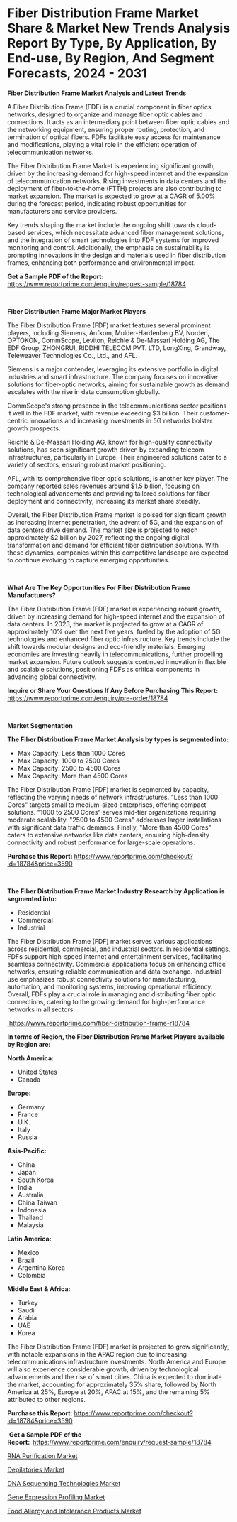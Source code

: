 <p><h1>Fiber Distribution Frame Market Share & Market New Trends Analysis Report By Type, By Application, By End-use, By Region, And Segment Forecasts, 2024 - 2031</h1></p><p><strong>Fiber Distribution Frame Market Analysis and Latest Trends</strong></p>
<p><p>A Fiber Distribution Frame (FDF) is a crucial component in fiber optics networks, designed to organize and manage fiber optic cables and connections. It acts as an intermediary point between fiber optic cables and the networking equipment, ensuring proper routing, protection, and termination of optical fibers. FDFs facilitate easy access for maintenance and modifications, playing a vital role in the efficient operation of telecommunication networks.</p><p>The Fiber Distribution Frame Market is experiencing significant growth, driven by the increasing demand for high-speed internet and the expansion of telecommunication networks. Rising investments in data centers and the deployment of fiber-to-the-home (FTTH) projects are also contributing to market expansion. The market is expected to grow at a CAGR of 5.00% during the forecast period, indicating robust opportunities for manufacturers and service providers. </p><p>Key trends shaping the market include the ongoing shift towards cloud-based services, which necessitate advanced fiber management solutions, and the integration of smart technologies into FDF systems for improved monitoring and control. Additionally, the emphasis on sustainability is prompting innovations in the design and materials used in fiber distribution frames, enhancing both performance and environmental impact.</p></p>
<p><strong>Get a Sample PDF of the Report:&nbsp;</strong> <a href="https://www.reportprime.com/enquiry/request-sample/18784?utm_campaign=1080&utm_medium=2&utm_source=Github&utm_content=ia&utm_term=22112024&utm_id=fiber-distribution-frame">https://www.reportprime.com/enquiry/request-sample/18784</a></p>
<p>&nbsp;</p>
<p><strong>Fiber Distribution Frame Major Market Players</strong></p>
<p><p>The Fiber Distribution Frame (FDF) market features several prominent players, including Siemens, Anfkom, Mulder-Hardenberg BV, Norden, OPTOKON, CommScope, Leviton, Reichle & De-Massari Holding AG, The EDF Group, ZHONGRUI, RIDDHI TELECOM PVT. LTD, LongXing, Grandway, Teleweaver Technologies Co., Ltd., and AFL.</p><p>Siemens is a major contender, leveraging its extensive portfolio in digital industries and smart infrastructure. The company focuses on innovative solutions for fiber-optic networks, aiming for sustainable growth as demand escalates with the rise in data consumption globally.</p><p>CommScope's strong presence in the telecommunications sector positions it well in the FDF market, with revenue exceeding $3 billion. Their customer-centric innovations and increasing investments in 5G networks bolster growth prospects.</p><p>Reichle & De-Massari Holding AG, known for high-quality connectivity solutions, has seen significant growth driven by expanding telecom infrastructures, particularly in Europe. Their engineered solutions cater to a variety of sectors, ensuring robust market positioning.</p><p>AFL, with its comprehensive fiber optic solutions, is another key player. The company reported sales revenues around $1.5 billion, focusing on technological advancements and providing tailored solutions for fiber deployment and connectivity, increasing its market share steadily.</p><p>Overall, the Fiber Distribution Frame market is poised for significant growth as increasing internet penetration, the advent of 5G, and the expansion of data centers drive demand. The market size is projected to reach approximately $2 billion by 2027, reflecting the ongoing digital transformation and demand for efficient fiber distribution solutions. With these dynamics, companies within this competitive landscape are expected to continue evolving to capture emerging opportunities.</p></p>
<p>&nbsp;</p>
<p><strong>What Are The Key Opportunities For Fiber Distribution Frame Manufacturers?</strong></p>
<p><p>The Fiber Distribution Frame (FDF) market is experiencing robust growth, driven by increasing demand for high-speed internet and the expansion of data centers. In 2023, the market is projected to grow at a CAGR of approximately 10% over the next five years, fueled by the adoption of 5G technologies and enhanced fiber optic infrastructure. Key trends include the shift towards modular designs and eco-friendly materials. Emerging economies are investing heavily in telecommunications, further propelling market expansion. Future outlook suggests continued innovation in flexible and scalable solutions, positioning FDFs as critical components in advancing global connectivity.</p></p>
<p><strong>Inquire or Share Your Questions If Any Before Purchasing This Report:</strong> <a href="https://www.reportprime.com/enquiry/pre-order/18784?utm_campaign=1080&utm_medium=2&utm_source=Github&utm_content=ia&utm_term=22112024&utm_id=fiber-distribution-frame">https://www.reportprime.com/enquiry/pre-order/18784</a></p>
<p>&nbsp;</p>
<p><strong>Market Segmentation</strong></p>
<p><strong>The Fiber Distribution Frame Market Analysis by types is segmented into:</strong></p>
<p><ul><li>Max Capacity: Less than 1000 Cores</li><li>Max Capacity: 1000 to 2500 Cores</li><li>Max Capacity: 2500 to 4500 Cores</li><li>Max Capacity: More than 4500 Cores</li></ul></p>
<p><p>The Fiber Distribution Frame (FDF) market is segmented by capacity, reflecting the varying needs of network infrastructures. "Less than 1000 Cores" targets small to medium-sized enterprises, offering compact solutions. "1000 to 2500 Cores" serves mid-tier organizations requiring moderate scalability. "2500 to 4500 Cores" addresses larger installations with significant data traffic demands. Finally, "More than 4500 Cores" caters to extensive networks like data centers, ensuring high-density connectivity and robust performance for large-scale operations.</p></p>
<p><strong>Purchase this Report:&nbsp;</strong><a href="https://www.reportprime.com/checkout?id=18784&price=3590&utm_campaign=1080&utm_medium=2&utm_source=Github&utm_content=ia&utm_term=22112024&utm_id=fiber-distribution-frame">https://www.reportprime.com/checkout?id=18784&price=3590</a></p>
<p>&nbsp;</p>
<p><strong>The Fiber Distribution Frame Market Industry Research by Application is segmented into:</strong></p>
<p><ul><li>Residential</li><li>Commercial</li><li>Industrial</li></ul></p>
<p><p>The Fiber Distribution Frame (FDF) market serves various applications across residential, commercial, and industrial sectors. In residential settings, FDFs support high-speed internet and entertainment services, facilitating seamless connectivity. Commercial applications focus on enhancing office networks, ensuring reliable communication and data exchange. Industrial use emphasizes robust connectivity solutions for manufacturing, automation, and monitoring systems, improving operational efficiency. Overall, FDFs play a crucial role in managing and distributing fiber optic connections, catering to the growing demand for high-performance networks in all sectors.</p></p>
<p><a href="https://www.reportprime.com/fiber-distribution-frame-r18784?utm_campaign=1080&utm_medium=2&utm_source=Github&utm_content=ia&utm_term=22112024&utm_id=fiber-distribution-frame">&nbsp;https://www.reportprime.com/fiber-distribution-frame-r18784</a></p>
<p><strong>In terms of Region, the Fiber Distribution Frame Market Players available by Region are:</strong></p>
<p>
    <p> <strong> North America: </strong>
        <ul>
            <li>United States</li>
            <li>Canada</li>
        </ul>
        </p> 
    <p> <strong> Europe: </strong>
        <ul>
            <li>Germany</li>
            <li>France</li>
            <li>U.K.</li>
            <li>Italy</li>
            <li>Russia</li>
        </ul>
        </p> 
    <p> <strong> Asia-Pacific: </strong>
        <ul>
            <li>China</li>
            <li>Japan</li>
            <li>South Korea</li>
            <li>India</li>
            <li>Australia</li>
            <li>China Taiwan</li>
            <li>Indonesia</li>
            <li>Thailand</li>
            <li>Malaysia</li>
        </ul>
        </p> 
    <p> <strong> Latin America: </strong>
        <ul>
            <li>Mexico</li>
            <li>Brazil</li>
            <li>Argentina Korea</li>
            <li>Colombia</li>
        </ul>
        </p> 
    <p> <strong> Middle East & Africa: </strong>
        <ul>
            <li>Turkey</li>
            <li>Saudi</li>
            <li>Arabia</li>
            <li>UAE</li>
            <li>Korea</li>
        </ul>
    </p>
    </p>
<p><p>The Fiber Distribution Frame (FDF) market is projected to grow significantly, with notable expansions in the APAC region due to increasing telecommunications infrastructure investments. North America and Europe will also experience considerable growth, driven by technological advancements and the rise of smart cities. China is expected to dominate the market, accounting for approximately 35% share, followed by North America at 25%, Europe at 20%, APAC at 15%, and the remaining 5% attributed to other regions.</p></p>
<p><strong>Purchase this Report: </strong><a href="https://www.reportprime.com/checkout?id=18784&price=3590&utm_campaign=1080&utm_medium=2&utm_source=Github&utm_content=ia&utm_term=22112024&utm_id=fiber-distribution-frame">https://www.reportprime.com/checkout?id=18784&price=3590</a></p>
<p>&nbsp;<strong>Get a Sample PDF of the Report:&nbsp;&nbsp;</strong><a href="https://www.reportprime.com/enquiry/request-sample/18784?utm_campaign=1080&utm_medium=2&utm_source=Github&utm_content=ia&utm_term=22112024&utm_id=fiber-distribution-frame">https://www.reportprime.com/enquiry/request-sample/18784</a></p>
<p><strong></strong></p>
<p><p><a href="https://www.linkedin.com/pulse/global-rna-purification-market-scope-its-rapid-growth-nw1if?utm_campaign=1080&utm_medium=2&utm_source=Github&utm_content=ia&utm_term=22112024&utm_id=fiber-distribution-frame">RNA Purification Market</a></p><p><a href="https://issuu.com/reportprime-2/docs/depilatories-market-size-2030.pptx_45fa55c4e8c623?utm_campaign=1080&utm_medium=2&utm_source=Github&utm_content=ia&utm_term=22112024&utm_id=fiber-distribution-frame">Depilatories Market</a></p><p><a href="https://www.linkedin.com/pulse/dna-sequencing-technologies-market-size-analysis-2024-2031-0rntf?utm_campaign=1080&utm_medium=2&utm_source=Github&utm_content=ia&utm_term=22112024&utm_id=fiber-distribution-frame">DNA Sequencing Technologies Market</a></p><p><a href="https://www.linkedin.com/pulse/factors-affecting-gene-expression-profilingmarket-ddsef?utm_campaign=1080&utm_medium=2&utm_source=Github&utm_content=ia&utm_term=22112024&utm_id=fiber-distribution-frame">Gene Expression Profiling Market</a></p><p><a href="https://issuu.com/reportprime-2/docs/food-allergy-and-intolerance-produc_b096418c3397ad?utm_campaign=1080&utm_medium=2&utm_source=Github&utm_content=ia&utm_term=22112024&utm_id=fiber-distribution-frame">Food Allergy and Intolerance Products Market</a></p></p>